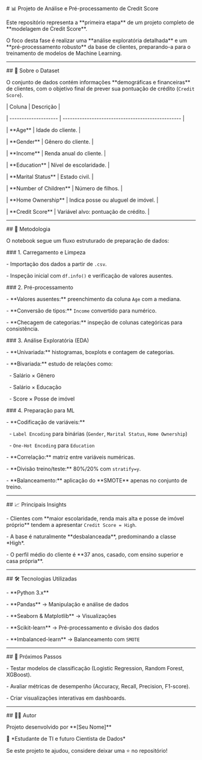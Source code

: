 \# 📊 Projeto de Análise e Pré-processamento de Credit Score



Este repositório representa a \*\*primeira etapa\*\* de um projeto completo de \*\*modelagem de Credit Score\*\*.  

O foco desta fase é realizar uma \*\*análise exploratória detalhada\*\* e um \*\*pré-processamento robusto\*\* da base de clientes, preparando-a para o treinamento de modelos de Machine Learning.



---



\## 📂 Sobre o Dataset



O conjunto de dados contém informações \*\*demográficas e financeiras\*\* de clientes, com o objetivo final de prever sua pontuação de crédito (`Credit Score`).



| Coluna               | Descrição                                         |

| -------------------- | ------------------------------------------------- |

| \*\*Age\*\*              | Idade do cliente.                                 |

| \*\*Gender\*\*           | Gênero do cliente.                                |

| \*\*Income\*\*           | Renda anual do cliente.                           |

| \*\*Education\*\*        | Nível de escolaridade.                            |

| \*\*Marital Status\*\*   | Estado civil.                                     |

| \*\*Number of Children\*\* | Número de filhos.                               |

| \*\*Home Ownership\*\*   | Indica posse ou aluguel de imóvel.                 |

| \*\*Credit Score\*\*     | Variável alvo: pontuação de crédito.              |



---



\## 🔎 Metodologia



O notebook segue um fluxo estruturado de preparação de dados:



\### 1. Carregamento e Limpeza

\- Importação dos dados a partir de `.csv`.

\- Inspeção inicial com `df.info()` e verificação de valores ausentes.



\### 2. Pré-processamento

\- \*\*Valores ausentes:\*\* preenchimento da coluna `Age` com a mediana.  

\- \*\*Conversão de tipos:\*\* `Income` convertido para numérico.  

\- \*\*Checagem de categorias:\*\* inspeção de colunas categóricas para consistência.  



\### 3. Análise Exploratória (EDA)

\- \*\*Univariada:\*\* histogramas, boxplots e contagem de categorias.  

\- \*\*Bivariada:\*\* estudo de relações como:

&nbsp; - Salário × Gênero  

&nbsp; - Salário × Educação  

&nbsp; - Score × Posse de imóvel  



\### 4. Preparação para ML

\- \*\*Codificação de variáveis:\*\*  

&nbsp; - `Label Encoding` para binárias (`Gender`, `Marital Status`, `Home Ownership`)  

&nbsp; - `One-Hot Encoding` para `Education`  

\- \*\*Correlação:\*\* matriz entre variáveis numéricas.  

\- \*\*Divisão treino/teste:\*\* 80%/20% com `stratify=y`.  

\- \*\*Balanceamento:\*\* aplicação do \*\*SMOTE\*\* apenas no conjunto de treino.  



---



\## 📈 Principais Insights



\- Clientes com \*\*maior escolaridade, renda mais alta e posse de imóvel próprio\*\* tendem a apresentar `Credit Score = High`.  

\- A base é naturalmente \*\*desbalanceada\*\*, predominando a classe \*High\*.  

\- O perfil médio do cliente é \*\*37 anos, casado, com ensino superior e casa própria\*\*.  



---



\## 🛠️ Tecnologias Utilizadas



\- \*\*Python 3.x\*\*  

\- \*\*Pandas\*\* → Manipulação e análise de dados  

\- \*\*Seaborn \& Matplotlib\*\* → Visualizações  

\- \*\*Scikit-learn\*\* → Pré-processamento e divisão dos dados  

\- \*\*Imbalanced-learn\*\* → Balanceamento com `SMOTE`  



---



\## 🚀 Próximos Passos



\- Testar modelos de classificação (Logistic Regression, Random Forest, XGBoost).  

\- Avaliar métricas de desempenho (Accuracy, Recall, Precision, F1-score).  

\- Criar visualizações interativas em dashboards.  



---



\## 👨‍💻 Autor



Projeto desenvolvido por \*\*\[Seu Nome]\*\*  

📌 \*Estudante de TI e futuro Cientista de Dados\*  

Se este projeto te ajudou, considere deixar uma ⭐ no repositório!



